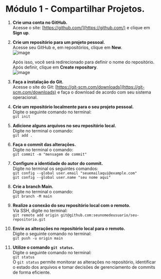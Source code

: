 # Módulo 1 - Compartilhar Projetos.

1. **Crie uma conta no GitHub.**  
   Acesse o site: [https://github.com/](https://github.com/) e clique em **Sign up**.

2. **Crie um repositório para um projeto pessoal.**  
   Acesse seu GitHub e, em repositórios, clique em **New**.  
   ![image](https://github.com/user-attachments/assets/1ec04c39-50c5-4942-959f-750ba9644e85)

   Após isso, você será redirecionado para definir o nome do repositório. Após definir, clique em **Create repository**.  
   ![image](https://github.com/user-attachments/assets/90fb05fe-044d-47fb-9832-08cca76ede76)

3. **Faça a instalação do Git.**  
   Acesse o site do Git: [https://git-scm.com/downloads](https://git-scm.com/downloads) e faça o download de acordo com seu sistema operacional.

4. **Crie um repositório localmente para o seu projeto pessoal.**  
   Digite o seguinte comando no terminal:  
   `git init`

5. **Adicione alguns arquivos no seu repositório local.**  
   Digite no terminal o comando:  
   `git add .`

6. **Faça o commit das alterações.**  
   Digite no terminal o comando:  
   `git commit -m "mensagem de commit"`

7. **Configure a identidade do autor do commit.**  
   Digite no terminal os seguintes comandos:  
   `git config --global user.email "seuemailaqui@example.com"`  
   `git config --global user.name "seu nome aqui"`

8. **Crie a branch Main.**  
   Digite no terminal o comando:  
   `git branch -M main`

9. **Realize a conexão do seu repositório local com o remoto.**  
   Via SSH, digite no terminal:  
   `git remote add origin git@github.com:seunomedeusuario/seu-repositorio.git`

10. **Envie as alterações no repositório local para o remoto.**  
    Digite o seguinte comando no terminal:  
    `git push -u origin main`

11. **Utilize o comando `git status`.**  
    Digite o seguinte comando no terminal:  
    `git status`  
    O `git status` permite monitorar as alterações no repositório, identificar o estado dos arquivos e tomar decisões de gerenciamento de commits de forma eficiente.
